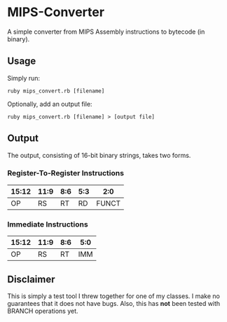 # MIPS-Converter
A simple converter from MIPS Assembly instructions to bytecode (in binary).

## Usage
Simply run:
```
ruby mips_convert.rb [filename]
```

Optionally, add an output file:
```
ruby mips_convert.rb [filename] > [output file]
```

## Output
The output, consisting of 16-bit binary strings, takes two forms.

### Register-To-Register Instructions
| 15:12 | 11:9 | 8:6 | 5:3 | 2:0 |
|-------|------|-----|-----|-----|
| OP    | RS   |  RT | RD  |FUNCT|

### Immediate Instructions
| 15:12 | 11:9 | 8:6 | 5:0 |
|-------|------|-----|-----|
| OP    | RS   |  RT | IMM |

## Disclaimer
This is simply a test tool I threw together for one of my classes. I make no guarantees that it does not have bugs. Also, this has **not** been tested with BRANCH operations yet.
